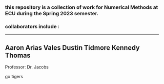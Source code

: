 ### this repository is a collection of work for Numerical Methods at ECU during the Spring 2023 semester. 

### collaborators include :
----------------------------
Aaron Arias Vales
Dustin Tidmore
Kennedy Thomas
----------------------------
Professor: Dr. Jacobs



go tigers

